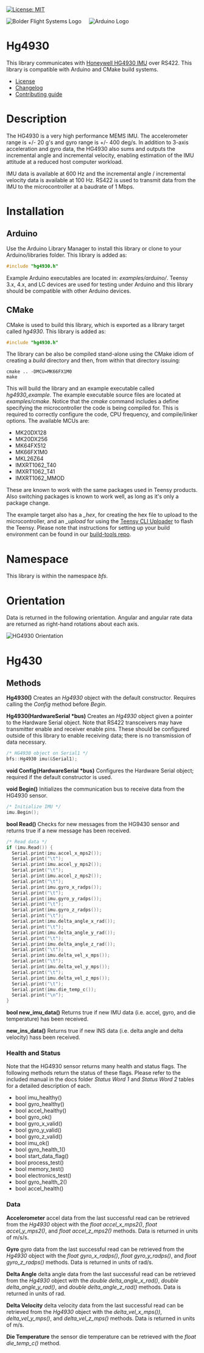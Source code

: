 [![License: MIT](https://img.shields.io/badge/License-MIT-yellow.svg)](https://opensource.org/licenses/MIT)

![Bolder Flight Systems Logo](img/logo-words_75.png) &nbsp; &nbsp; ![Arduino Logo](img/arduino_logo_75.png)

# Hg4930
This library communicates with [Honeywell HG4930 IMU](https://aerospace.honeywell.com/us/en/products-and-services/product/hardware-and-systems/sensors/hg4930-mems-inertial-measurement-unit) over RS422. This library is compatible with Arduino and CMake build systems.
   * [License](LICENSE.md)
   * [Changelog](CHANGELOG.md)
   * [Contributing guide](CONTRIBUTING.md)

# Description
The HG4930 is a very high performance MEMS IMU. The accelerometer range is +/- 20 g's and gyro range is +/- 400 deg/s. In addition to 3-axis acceleration and gyro data, the HG4930 also sums and outputs the incremental angle and incremental velocity, enabling estimation of the IMU attitude at a reduced host computer workload.

IMU data is available at 600 Hz and the incremental angle / incremental velocity data is available at 100 Hz. RS422 is used to transmit data from the IMU to the microcontroller at a baudrate of 1 Mbps.

# Installation

## Arduino
Use the Arduino Library Manager to install this library or clone to your Arduino/libraries folder. This library is added as:

```C++
#include "hg4930.h"
```

Example Arduino executables are located in: *examples/arduino/*. Teensy 3.x, 4.x, and LC devices are used for testing under Arduino and this library should be compatible with other Arduino devices.

## CMake
CMake is used to build this library, which is exported as a library target called *hg4930*. This library is added as:

```C++
#include "hg4930.h"
```

The library can be also be compiled stand-alone using the CMake idiom of creating a *build* directory and then, from within that directory issuing:

```
cmake .. -DMCU=MK66FX1M0
make
```

This will build the library and an example executable called *hg4930_example*. The example executable source files are located at *examples/cmake*. Notice that the *cmake* command includes a define specifying the microcontroller the code is being compiled for. This is required to correctly configure the code, CPU frequency, and compile/linker options. The available MCUs are:
   * MK20DX128
   * MK20DX256
   * MK64FX512
   * MK66FX1M0
   * MKL26Z64
   * IMXRT1062_T40
   * IMXRT1062_T41
   * IMXRT1062_MMOD

These are known to work with the same packages used in Teensy products. Also switching packages is known to work well, as long as it's only a package change.

The example target also has a *_hex*, for creating the hex file to upload to the microcontroller, and an *_upload* for using the [Teensy CLI Uploader](https://www.pjrc.com/teensy/loader_cli.html) to flash the Teensy. Please note that instructions for setting up your build environment can be found in our [build-tools repo](https://github.com/bolderflight/build-tools).

# Namespace
This library is within the namespace *bfs*.

# Orientation
Data is returned in the following orientation. Angular and angular rate data are returned as right-hand rotations about each axis.

![HG4930 Orientation](img/orientation.png)

# Hg430

## Methods

**Hg4930()** Creates an *Hg4930* object with the default constructor. Requires calling the *Config* method before *Begin*.

**Hg4930(HardwareSerial &ast;bus)** Creates an *Hg4930* object given a pointer to the Hardware Serial object. Note that RS422 transceivers may have transmitter enable and receiver enable pins. These should be configured outside of this library to enable receiving data; there is no transmission of data necessary.

```C++
/* HG4930 object on Serial1 */
bfs::Hg4930 imu(&Serial1);
```

**void Config(HardwareSerial &ast;bus)** Configures the Hardware Serial object; required if the default constructor is used.

**void Begin()** Initializes the communication bus to receive data from the HG4930 sensor.

```C++
/* Initialize IMU */
imu.Begin();
```

**bool Read()** Checks for new messages from the HG9430 sensor and returns true if a new message has been received.

```C++
/* Read data */
if (imu.Read()) {
  Serial.print(imu.accel_x_mps2());
  Serial.print("\t");
  Serial.print(imu.accel_y_mps2());
  Serial.print("\t");
  Serial.print(imu.accel_z_mps2());
  Serial.print("\t");
  Serial.print(imu.gyro_x_radps());
  Serial.print("\t");
  Serial.print(imu.gyro_y_radps());
  Serial.print("\t");
  Serial.print(imu.gyro_z_radps());
  Serial.print("\t");
  Serial.print(imu.delta_angle_x_rad());
  Serial.print("\t");
  Serial.print(imu.delta_angle_y_rad());
  Serial.print("\t");
  Serial.print(imu.delta_angle_z_rad());
  Serial.print("\t");
  Serial.print(imu.delta_vel_x_mps());
  Serial.print("\t");
  Serial.print(imu.delta_vel_y_mps());
  Serial.print("\t");
  Serial.print(imu.delta_vel_z_mps());
  Serial.print("\t");
  Serial.print(imu.die_temp_c());
  Serial.print("\n");
}
```

**bool new_imu_data()** Returns true if new IMU data (i.e. accel, gyro, and die temperature) has been received.

**new_ins_data()** Returns true if new INS data (i.e. delta angle and delta velocity) hass been received.

### Health and Status

Note that the HG4930 sensor returns many health and status flags. The following methods return the status of these flags. Please refer to the included manual in the docs folder *Status Word 1* and *Status Word 2* tables for a detailed description of each.

   * bool imu_healthy()
   * bool gyro_healthy()
   * bool accel_healthy()
   * bool gyro_ok()
   * bool gyro_x_valid()
   * bool gyro_y_valid()
   * bool gyro_z_valid()
   * bool imu_ok()
   * bool gyro_health_1()
   * bool start_data_flag()
   * bool process_test()
   * bool memory_test()
   * bool electronics_test()
   * bool gyro_health_2()
   * bool accel_health()

### Data

**Accelerometer** accel data from the last successful read can be retrieved from the *Hg4930* object with the *float accel_x_mps2()*, *float accel_y_mps2()*, and *float accel_z_mps2()* methods. Data is returned in units of m/s/s.

**Gyro** gyro data from the last successful read can be retrieved from the *Hg4930* object with the *float gyro_x_radps()*, *float gyro_y_radps()*, and *float gyro_z_radps()* methods. Data is returned in units of rad/s.

**Delta Angle** delta angle data from the last successful read can be retrieved from the *Hg4930* object with the *double delta_angle_x_rad()*, *double delta_angle_y_rad()*, and *double delta_angle_z_rad()* methods. Data is returned in units of rad.

**Delta Velocity** delta velocity data from the last successful read can be retrieved from the *Hg4930* object with the *delta_vel_x_mps())*, *delta_vel_y_mps()*, and *delta_vel_z_mps()* methods. Data is returned in units of m/s.

**Die Temperature** the sensor die temperature can be retrieved with the *float die_temp_c()* method.
